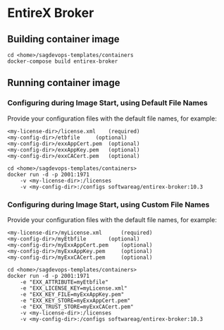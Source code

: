 <!-- Copyright 2013 - 2018 Software AG, Darmstadt, Germany and/or its licensors

   SPDX-License-Identifier: Apache-2.0

    Licensed under the Apache License, Version 2.0 (the "License");
    you may not use this file except in compliance with the License.
    You may obtain a copy of the License at

        http://www.apache.org/licenses/LICENSE-2.0

    Unless required by applicable law or agreed to in writing, software
    distributed under the License is distributed on an "AS IS" BASIS,
     WITHOUT WARRANTIES OR CONDITIONS OF ANY KIND, either express or implied.
     See the License for the specific language governing permissions and

     limitations under the License.                                                  

-->

# EntireX Broker 

## Building container image

```
cd <home>/sagdevops-templates/containers
docker-compose build entirex-broker
```

## Running container image

### Configuring during Image Start, using Default File Names

Provide your configuration files with the default file names, for example:

```
<my-license-dir>/license.xml	(required)
<my-config-dir>/etbfile		(optional)
<my-config-dir>/exxAppCert.pem	(optional)
<my-config-dir>/exxAppKey.pem	(optional)
<my-config-dir>/exxCACert.pem	(optional)
```

```
cd <home>/sagdevops-templates/containers>
docker run -d -p 2001:1971 
	-v <my-license-dir>:/licenses 
	-v <my-config-dir>:/configs softwareag/entirex-broker:10.3
```

### Configuring during Image Start, using Custom File Names

Provide your configuration files with the default file names, for example:

```
<my-license-dir>/myLicense.xml		(required)
<my-config-dir>/myEtbfile		(optional)
<my-config-dir>/myExxAppCert.pem	(optional)
<my-config-dir>/myExxAppKey.pem		(optional)
<my-config-dir>/myExxCACert.pem		(optional)
```

```
cd <home>/sagdevops-templates/containers>
docker run -d -p 2001:1971 
	-e "EXX_ATTRIBUTE=myEtbfile" 
	-e "EXX_LICENSE_KEY=myLicense.xml" 
	-e "EXX_KEY_FILE=myExxAppKey.pem" 
	-e "EXX_KEY_STORE=myExxAppCert.pem" 
	-e "EXX_TRUST_STORE=myExxCACert.pem" 
	-v <my-license-dir>:/licenses 
	-v <my-config-dir>:/configs softwareag/entirex-broker:10.3
```

